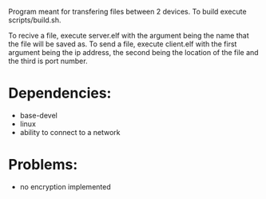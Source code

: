 Program meant for transfering files between 2 devices.
To build execute scripts/build.sh.

To recive a file, execute server.elf with the argument being the name that the file will be saved as.
To send a file, execute client.elf with the first argument being the ip address, the second being the location of the file and the third is port number.



Dependencies:
=============

 - base-devel
 - linux
 - ability to connect to a network


 Problems:
 =========
 - no encryption implemented
